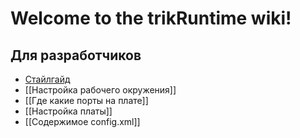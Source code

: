 # Welcome to the trikRuntime wiki!

## Для разработчиков
 * [Стайлгайд](https://github.com/qreal/qreal/wiki/%D0%A1%D1%82%D0%B0%D0%B9%D0%BB%D0%B3%D0%B0%D0%B9%D0%B4)
 * [[Настройка рабочего окружения]]
 * [[Где какие порты на плате]]
 * [[Настройка платы]]
 * [[Содержимое config.xml]]